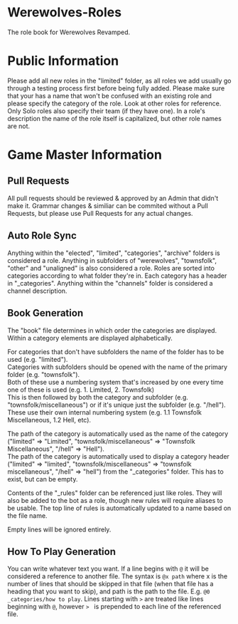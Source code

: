 # Werewolves-Roles
The role book for Werewolves Revamped.  

# Public Information 
Please add all new roles in the "limited" folder, as all roles we add usually go through a testing process first before being fully added. 
Please make sure that your has a name that won't be confused with an existing role and please specify the category of the role. Look at other roles for reference. 
Only Solo roles also specify their team (if they have one).
In a role's description the name of the role itself is capitalized, but other role names are not.

# Game Master Information
## Pull Requests
All pull requests should be reviewed & approved by an Admin that didn't make it. Grammar changes & similiar can be commited without a Pull Requests, but please use Pull Requests for any actual changes.  

## Auto Role Sync
Anything within the "elected", "limited", "categories", "archive" folders is considered a role. Anything in subfolders of "werewolves", "townsfolk", "other" and "unaligned" is also considered a role.    Roles are sorted into categories according to what folder they're in. Each category has a header in "\_categories". 
Anything within the "channels" folder is considered a channel description.

## Book Generation
The "book" file determines in which order the categories are displayed. Within a category elements are displayed alphabetically.  

For categories that don't have subfolders the name of the folder has to be used (e.g. "limited").  
Categories with subfolders should be opened with the name of the primary folder (e.g. "townsfolk").  
Both of these use a numbering system that's increased by one every time one of these is used (e.g. 1. Limited, 2. Townsfolk)  
This is then followed by both the category and subfolder (e.g. "townsfolk/miscellaneous") or if it's unique just the subfolder (e.g. "/hell"). These use their own internal numbering system (e.g. 1.1 Townsfolk Miscellaneous, 1.2 Hell, etc).  

The path of the category is automatically used as the name of the category ("limited" => "Limited", "townsfolk/miscellaneous" => "Townsfolk Miscellaneous", "/hell" => "Hell").  
The path of the category is automatically used to display a category header ("limited" => "limited", "townsfolk/miscellaneous" => "townsfolk miscellaneous", "/hell" => "hell") from the "\_categories" folder. This has to exist, but can be empty.  

Contents of the "\_rules" folder can be referenced just like roles. They will also be added to the bot as a role, though new rules will require aliases to be usable. The top line of rules is automatically updated to a name based on the file name.

Empty lines will be ignored entirely.  

## How To Play Generation
You can write whatever text you want. If a line begins with `@` it will be considered a reference to another file. The syntax is `@x path` where x is the number of lines that should be skipped in that file (when that file has a heading that you want to skip), and path is the path to the file. E.g. `@0 _categories/how to play`. Lines starting with `>` are treated like lines beginning with `@`, however `> ` is prepended to each line of the referenced file.
